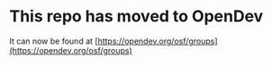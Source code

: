 # This repo has moved to OpenDev

It can now be found at [https://opendev.org/osf/groups](https://opendev.org/osf/groups)
